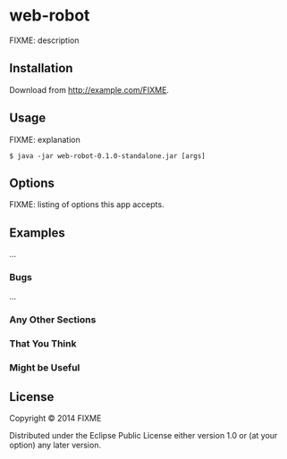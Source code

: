 # web-robot

FIXME: description

## Installation

Download from http://example.com/FIXME.

## Usage

FIXME: explanation

    $ java -jar web-robot-0.1.0-standalone.jar [args]

## Options

FIXME: listing of options this app accepts.

## Examples

...

### Bugs

...

### Any Other Sections
### That You Think
### Might be Useful

## License

Copyright © 2014 FIXME

Distributed under the Eclipse Public License either version 1.0 or (at
your option) any later version.
